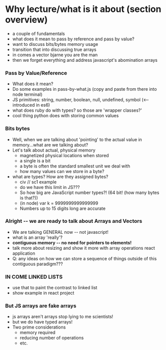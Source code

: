 # Why lecture/what is it about (section overview)
  - a couple of fundamentals
  - what does it mean to pass by reference and pass by value?
  - want to discuss bits/bytes memory usage
  - transition that into discussing true arrays
  - in comes a vector bjarne you are the man
  - then we forget everything and address javascript's abomination arrays

### Pass by Value/Reference
  - What does it mean?
  - Do some examples in pass-by-what.js (copy and paste from there into node terminal)
  - JS primitives: string, number, boolean, null, undefined, symbol (<-- introduced in es6)
  - what does ruby do with types? so those are 'wrapper classes?'
  - cool thing python does with storing common values


### Bits bytes
  - Well, when we are talking about 'pointing' to the actual value in memory...what are we talking about?
  - Let's talk about actual, physical memory
    - magnetized physical locations when stored
    - a single is a bit
    - a byte is often the standard smallest unit we deal with
    - how many values can we store in a byte?
  - what are types? How are they assigned bytes?
    - civ // sc1 example
    - do we have this limit in JS???
    - So how big are JavaScript number types?! (64 bit! (how many bytes is that?))
    - (in node) var k = 9999999999999999
    - Numbers up to 15 digits long are accurate

### Alright -- we are ready to talk about Arrays and Vectors
  - We are talking GENERAL now -- not javascript!
  - what is an array 'really'?
  - **contiguous memory -- no need for pointers to elements!**
  - talk more about resizing and show it more with array operations react application
  - Q: any ideas on how we can store a sequence of things outside of this contiguous paradigm???
### IN COME LINKED LISTS
  - use that to paint the contrast to linked list
  - show example in react project

### But JS arrays are fake arrays
  - js arrays aren't arrays stop lying to me scientists!
  - but we do have typed arrays!
  - Two prime considerations
    - memory required
    - reducing number of operations
    - etc.
